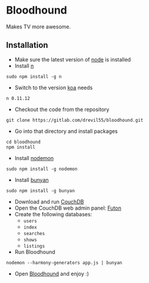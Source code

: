 # Bloodhound
Makes TV more awesome.

## Installation
- Make sure the latest version of [node](http://nodejs.org/) is installed
- Install [n](https://www.npmjs.com/package/n)

```
sudo npm install -g n
```
- Switch to the version [koa](http://koajs.com/) needs 

```
n 0.11.12
```
- Checkout the code from the repository

```
git clone https://gitlab.com/drevil55/bloodhound.git
```
- Go into that directory and install packages

```
cd bloodhound
npm install
```
- Install [nodemon](https://www.npmjs.com/package/nodemon)

```
sudo npm install -g nodemon
```

- Install [bunyan](https://www.npmjs.com/package/bunyan)

```
sudo npm install -g bunyan
```
- Download and run [CouchDB](http://couchdb.apache.org/)
- Open the CouchDB web admin panel: [Futon](http://127.0.0.1:5984/)
- Create the following databases:
    - ```users```
    - ```index```
    - ```searches```
    - ```shows```
    - ```listings```
- Run Bloodhound

```
nodemon --harmony-generators app.js | bunyan
```
- Open [Bloodhound](http://127.0.0.1:3000) and enjoy :)